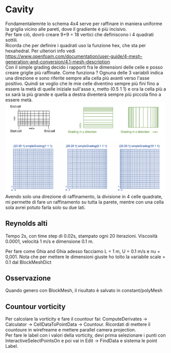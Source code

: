 # Cavity
Fondamentalemnte lo schema 4x4 serve per raffinare in maniera uniforme la griglia vicino alle pareti, dove il gradiente è più incisivo.  
Per fare ciò, dovrò creare 9+9 = 18 vertici che definiscono i 4 quadrati sottili.  
Ricorda che per definire i quadrati uso la funzione hex, che sta per hexahedral. Per ulteriori info vedi https://www.openfoam.com/documentation/user-guide/4-mesh-generation-and-conversion/4.1-mesh-description  
Con il simple grading decido i rapporti fra le dimensioni delle celle e posso creare griglie più raffinate. Come funziona ? Ognuna delle 3 variabili indica una direzione e sono riferite sempre alla cella più avanti verso l'asse positivo. Quindi se voglio che le mie celle diventino sempre più fini fino a essere la metà di quelle iniziale sull'asse x, metto (0.5 1 1) e ora la cella più a sx sarà la più grande e quella a destra diventerà sempre più piccola fino a essere metà.  
<img src="images/simpleGrading.png" alt="drawing" width="500"/>  
Avendo solo una direzione di raffinamento, la divisione in 4 celle quadrate, mi permette di fare un raffinamento su tutta la parete, mentre con una cella sola avrei potuto farla solo su due lati.

## Reynolds alti
Tempo 2s, con time step di 0.02s, stampato ogni 20 iterazioni. Viscosità 0.0001, velocità 1 m/s e dimensione 0.1 m.  
  
Per fare come Ghia and Ghia adesso facciamo L = 1 m, U = 0.1 m/s e nu = 0,001. Nota che per mettere le dimensioni giuste ho tolto la variabile scale = 0.1 dal BlockMeshDict

## Osservazione
Quando genero con BlockMesh, il risultato è salvato in constant/polyMesh

## Countour vorticity
Per calcolare la vorticity e fare il countour fai: ComputeDerivates -> Calculator -> CellDataToPointData -> Countour. Ricordati di mettere il countoure in wirefreame e mettere parallel camera projection.  
Per fare le label con i valori della vorticity, devi prima selezionare i punti con InteractiveSelectPointsOn e poi vai in Edit -> FindData e sistema le point Label.
